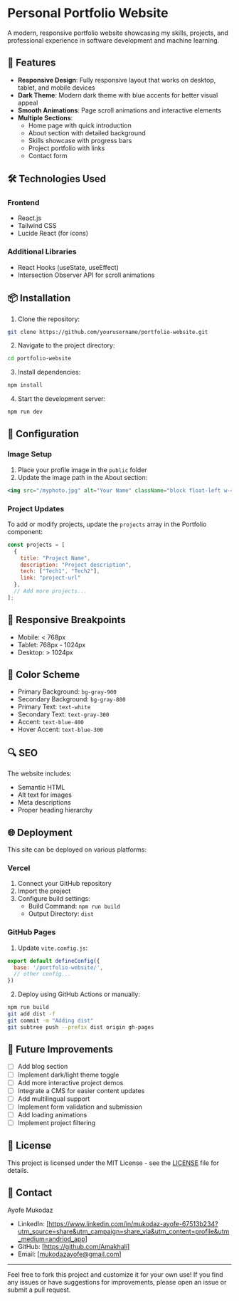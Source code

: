 # Personal Portfolio Website

A modern, responsive portfolio website showcasing my skills, projects, and professional experience in software development and machine learning.

## 🚀 Features

- **Responsive Design**: Fully responsive layout that works on desktop, tablet, and mobile devices
- **Dark Theme**: Modern dark theme with blue accents for better visual appeal
- **Smooth Animations**: Page scroll animations and interactive elements
- **Multiple Sections**:
  - Home page with quick introduction
  - About section with detailed background
  - Skills showcase with progress bars
  - Project portfolio with links
  - Contact form

## 🛠️ Technologies Used

### Frontend
- React.js
- Tailwind CSS
- Lucide React (for icons)

### Additional Libraries
- React Hooks (useState, useEffect)
- Intersection Observer API for scroll animations

## 📦 Installation

1. Clone the repository:
```bash
git clone https://github.com/yourusername/portfolio-website.git
```

2. Navigate to the project directory:
```bash
cd portfolio-website
```

3. Install dependencies:
```bash
npm install
```

4. Start the development server:
```bash
npm run dev
```

## 🔧 Configuration

### Image Setup
1. Place your profile image in the `public` folder
2. Update the image path in the About section:
```jsx
<img src="/myphoto.jpg" alt="Your Name" className="block float-left w-40 h-40 m-6 rounded" />
```

### Project Updates
To add or modify projects, update the `projects` array in the Portfolio component:
```javascript
const projects = [
  {
    title: "Project Name",
    description: "Project description",
    tech: ["Tech1", "Tech2"],
    link: "project-url"
  },
  // Add more projects...
];
```

## 📱 Responsive Breakpoints

- Mobile: < 768px
- Tablet: 768px - 1024px
- Desktop: > 1024px

## 🎨 Color Scheme

- Primary Background: `bg-gray-900`
- Secondary Background: `bg-gray-800`
- Primary Text: `text-white`
- Secondary Text: `text-gray-300`
- Accent: `text-blue-400`
- Hover Accent: `text-blue-300`

## 🔍 SEO

The website includes:
- Semantic HTML
- Alt text for images
- Meta descriptions
- Proper heading hierarchy

## 🌐 Deployment

This site can be deployed on various platforms:

### Vercel
1. Connect your GitHub repository
2. Import the project
3. Configure build settings:
   - Build Command: `npm run build`
   - Output Directory: `dist`

### GitHub Pages
1. Update `vite.config.js`:
```javascript
export default defineConfig({
  base: '/portfolio-website/',
  // other config...
})
```

2. Deploy using GitHub Actions or manually:
```bash
npm run build
git add dist -f
git commit -m "Adding dist"
git subtree push --prefix dist origin gh-pages
```

## 📝 Future Improvements

- [ ] Add blog section
- [ ] Implement dark/light theme toggle
- [ ] Add more interactive project demos
- [ ] Integrate a CMS for easier content updates
- [ ] Add multilingual support
- [ ] Implement form validation and submission
- [ ] Add loading animations
- [ ] Implement project filtering

## 📄 License

This project is licensed under the MIT License - see the [LICENSE](LICENSE) file for details.

## 👤 Contact

Ayofe Mukodaz
- LinkedIn: [https://www.linkedin.com/in/mukodaz-ayofe-67513b234?utm_source=share&utm_campaign=share_via&utm_content=profile&utm_medium=andriod_app]
- GitHub: [https://github.com/Amakhali]
- Email: [mukodazayofe@gmail.com]

---

Feel free to fork this project and customize it for your own use! If you find any issues or have suggestions for improvements, please open an issue or submit a pull request.
